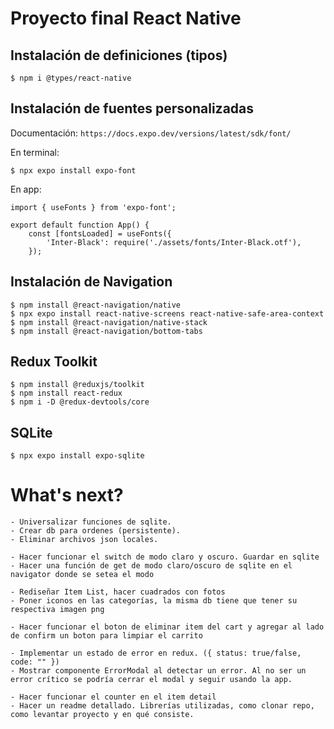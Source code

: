 # Proyecto final React Native

## Instalación de definiciones (tipos)

```
$ npm i @types/react-native
```

## Instalación de fuentes personalizadas

Documentación: `https://docs.expo.dev/versions/latest/sdk/font/`

En terminal:

```
$ npx expo install expo-font
```

En app:

```
import { useFonts } from 'expo-font';

export default function App() {
    const [fontsLoaded] = useFonts({
        'Inter-Black': require('./assets/fonts/Inter-Black.otf'),
    });
```

## Instalación de Navigation

```
$ npm install @react-navigation/native
$ npx expo install react-native-screens react-native-safe-area-context
$ npm install @react-navigation/native-stack
$ npm install @react-navigation/bottom-tabs
```

## Redux Toolkit

```
$ npm install @reduxjs/toolkit
$ npm install react-redux
$ npm i -D @redux-devtools/core
```

## SQLite

```
$ npx expo install expo-sqlite
```

# What's next?

```
- Universalizar funciones de sqlite.
- Crear db para ordenes (persistente).
- Eliminar archivos json locales.

- Hacer funcionar el switch de modo claro y oscuro. Guardar en sqlite
- Hacer una función de get de modo claro/oscuro de sqlite en el navigator donde se setea el modo

- Rediseñar Item List, hacer cuadrados con fotos
- Poner iconos en las categorías, la misma db tiene que tener su respectiva imagen png

- Hacer funcionar el boton de eliminar item del cart y agregar al lado de confirm un boton para limpiar el carrito

- Implementar un estado de error en redux. ({ status: true/false, code: "" })
- Mostrar componente ErrorModal al detectar un error. Al no ser un error crítico se podría cerrar el modal y seguir usando la app.

- Hacer funcionar el counter en el item detail
- Hacer un readme detallado. Librerías utilizadas, como clonar repo, como levantar proyecto y en qué consiste.
```